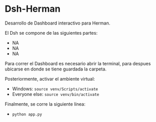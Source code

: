 # Dsh-Herman
Desarrollo de Dashboard interactivo para Herman.

El Dsh se compone de las siguientes partes:

- NA
- NA
- NA

Para correr el Dashboard es necesario abrir la terminal, para despues ubicarse en donde se tiene guardada la carpeta.

Posteriormente, activar el ambiente virtual:

   * Windows: `source venv/Scripts/activate`
   * Everyone else: `source venv/bin/activate`

Finalmente, se corre la siguiente línea:

   * `python app.py`